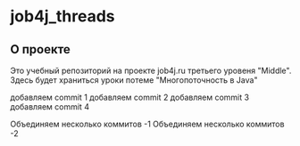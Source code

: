 # job4j_threads

## О проекте

Это учебный репозиторий на проекте job4j.ru
третьего уровеня "Middle". Здесь будет храниться
уроки потеме "Многопоточность в Java"

добавляем commit 1
добавляем commit 2
добавляем commit 3
добавляем commit 4

Объединяем несколько коммитов -1
Объединяем несколько коммитов -2